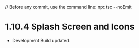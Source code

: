 // Before any commit, use the command line: npx tsc --noEmit

# 1.10.4 Splash Screen and Icons

- Development Build updated.